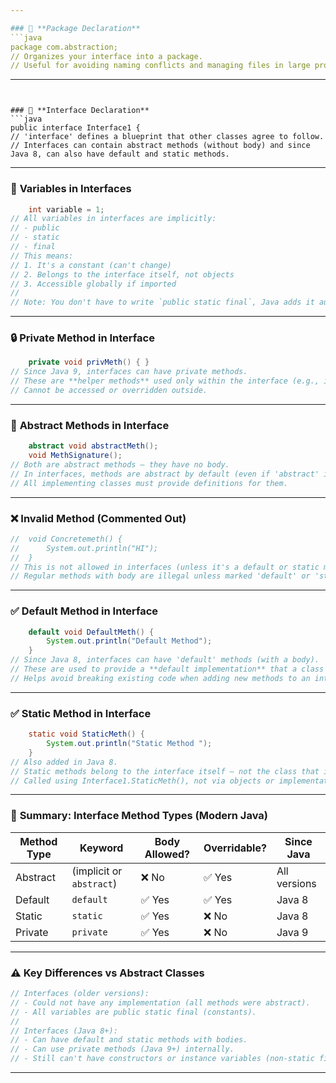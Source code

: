 ```yaml
---

### 📁 **Package Declaration**
```java
package com.abstraction;
// Organizes your interface into a package.
// Useful for avoiding naming conflicts and managing files in large projects.
```

---
```


### 🔷 **Interface Declaration**
```java
public interface Interface1 {
// 'interface' defines a blueprint that other classes agree to follow.
// Interfaces can contain abstract methods (without body) and since Java 8, can also have default and static methods.
```

---

### 🔸 **Variables in Interfaces**
```java
	int variable = 1; 
// All variables in interfaces are implicitly:
// - public
// - static
// - final
// This means:
// 1. It's a constant (can't change)
// 2. Belongs to the interface itself, not objects
// 3. Accessible globally if imported
//
// Note: You don't have to write `public static final`, Java adds it automatically.
```

---

### 🔒 **Private Method in Interface**
```java
	private void privMeth() { }
// Since Java 9, interfaces can have private methods.
// These are **helper methods** used only within the interface (e.g., inside default/static methods).
// Cannot be accessed or overridden outside.
```

---

### 🔧 **Abstract Methods in Interface**
```java
	abstract void abstractMeth();
	void MethSignature();
// Both are abstract methods – they have no body.
// In interfaces, methods are abstract by default (even if 'abstract' is not written).
// All implementing classes must provide definitions for them.
```

---

### ❌ **Invalid Method (Commented Out)**
```java
//	void Concretemeth() {
//		System.out.println("HI");
//	} 
// This is not allowed in interfaces (unless it's a default or static method).
// Regular methods with body are illegal unless marked 'default' or 'static' (since Java 8).
```

---

### ✅ **Default Method in Interface**
```java
	default void DefaultMeth() {
		System.out.println("Default Method");
	}
// Since Java 8, interfaces can have 'default' methods (with a body).
// These are used to provide a **default implementation** that a class can use or override.
// Helps avoid breaking existing code when adding new methods to an interface.
```

---

### ✅ **Static Method in Interface**
```java
	static void StaticMeth() {
		System.out.println("Static Method ");
	}
// Also added in Java 8.
// Static methods belong to the interface itself — not the class that implements it.
// Called using Interface1.StaticMeth(), not via objects or implementations.
```

---

### 📘 **Summary: Interface Method Types (Modern Java)**
| Method Type   | Keyword   | Body Allowed? | Overridable? | Since Java |
|---------------|-----------|----------------|--------------|-------------|
| Abstract      | (implicit or `abstract`) | ❌ No         | ✅ Yes       | All versions |
| Default       | `default` | ✅ Yes         | ✅ Yes       | Java 8     |
| Static        | `static`  | ✅ Yes         | ❌ No        | Java 8     |
| Private       | `private` | ✅ Yes         | ❌ No        | Java 9     |

---

### ⚠️ Key Differences vs Abstract Classes
```java
// Interfaces (older versions):
// - Could not have any implementation (all methods were abstract).
// - All variables are public static final (constants).
//
// Interfaces (Java 8+):
// - Can have default and static methods with bodies.
// - Can use private methods (Java 9+) internally.
// - Still can't have constructors or instance variables (non-static fields).
```

---